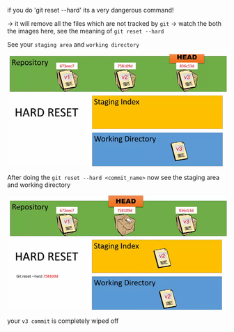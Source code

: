 if you do 'git reset --hard' its a very dangerous command!

-> it will remove all the files which are not tracked by `git`
-> watch the both the images here, see the meaning of `git reset --hard`

See your `staging area` and `working directory` 

![link](https://github.com/rakeshsukla53/github-tips-tricks/blob/master/git%20reset%20hard/git_reset_hard1.png)

After doing the `git reset --hard <commit_name>` now see the staging area and working directory 

![link](https://github.com/rakeshsukla53/github-tips-tricks/blob/master/git%20reset%20hard/git_reset_hard_2.png)

your `v3 commit` is completely wiped off 


 